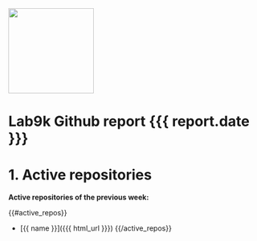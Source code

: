 <img src="https://lab9k.github.io/images/logo.svg" width="170">

# Lab9k Github report {{{ report.date }}}

# 1. Active repositories

**Active repositories of the previous week:**

{{#active_repos}} 
* [{{ name }}]({{{ html_url }}})
{{/active_repos}}







